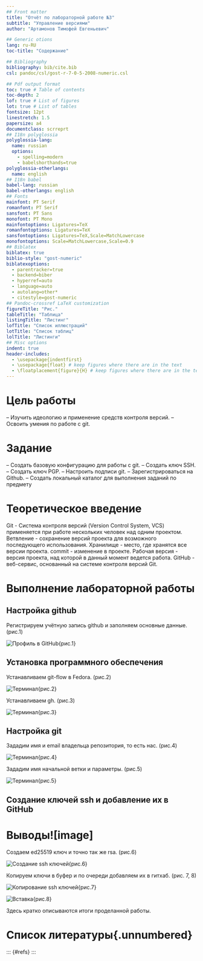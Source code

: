 ```yaml
---
## Front matter
title: "Отчёт по лабораторной работе №3"
subtitle: "Управление версиями"
author: "Артамонов Тимофей Евгеньевич"

## Generic otions
lang: ru-RU
toc-title: "Содержание"

## Bibliography
bibliography: bib/cite.bib
csl: pandoc/csl/gost-r-7-0-5-2008-numeric.csl

## Pdf output format
toc: true # Table of contents
toc-depth: 2
lof: true # List of figures
lot: true # List of tables
fontsize: 12pt
linestretch: 1.5
papersize: a4
documentclass: scrreprt
## I18n polyglossia
polyglossia-lang:
  name: russian
  options:
	- spelling=modern
	- babelshorthands=true
polyglossia-otherlangs:
  name: english
## I18n babel
babel-lang: russian
babel-otherlangs: english
## Fonts
mainfont: PT Serif
romanfont: PT Serif
sansfont: PT Sans
monofont: PT Mono
mainfontoptions: Ligatures=TeX
romanfontoptions: Ligatures=TeX
sansfontoptions: Ligatures=TeX,Scale=MatchLowercase
monofontoptions: Scale=MatchLowercase,Scale=0.9
## Biblatex
biblatex: true
biblio-style: "gost-numeric"
biblatexoptions:
  - parentracker=true
  - backend=biber
  - hyperref=auto
  - language=auto
  - autolang=other*
  - citestyle=gost-numeric
## Pandoc-crossref LaTeX customization
figureTitle: "Рис."
tableTitle: "Таблица"
listingTitle: "Листинг"
lofTitle: "Список иллюстраций"
lotTitle: "Список таблиц"
lolTitle: "Листинги"
## Misc options
indent: true
header-includes:
  - \usepackage{indentfirst}
  - \usepackage{float} # keep figures where there are in the text
  - \floatplacement{figure}{H} # keep figures where there are in the text
---
```


# Цель работы

– Изучить идеологию и применение средств контроля версий.
– Освоить умения по работе с git.

# Задание

– Создать базовую конфигурацию для работы с git.
– Создать ключ SSH.
– Создать ключ PGP.
– Настроить подписи git.
– Зарегистрироваться на Github.
– Создать локальный каталог для выполнения заданий по предмету

# Теоретическое введение

Git - Система контроля версий (Version Control System, VCS) применяется при работе нескольких человек над одним проектом.
Ветвление - сохранение версий проекта для возможного последующего использования.
Хранилище - место, где хранятся все версии проекта.
commit - изменение в проекте.
Рабочая версия - версия проекта, над которой в данный момент ведется работа.
GitHub - веб-сервис, основанный на системе контроля версий Git.

# Выполнение лабораторной работы

## Настройка github
Регистрируем учётную запись github и заполняем основные данные. (рис.1)

![Профиль в GitHub](https://user-images.githubusercontent.com/104139992/165083905-8bbb4d0d-af23-4b30-aaf4-f008e72955eb.png){рис.1}

## Установка программного обеспечения

Устанавливаем git-flow в Fedora. (рис.2)

![Терминал](https://user-images.githubusercontent.com/104139992/165087838-e8086f2b-5ef4-4eb3-acfc-7a4efabf7225.png){рис.2}

Устанавливаем gh. (рис.3)

![Терминал](https://user-images.githubusercontent.com/104139992/165088051-b8673702-4c8d-4898-bb06-652596b81bfc.png){рис.3}

## Настройка git

Зададим имя и email владельца репозитория, то есть нас. (рис.4)

![Терминал](https://user-images.githubusercontent.com/104139992/165088290-2c10799f-c33a-4164-a764-c038e22f1b52.png){рис.4}

Зададим имя начальной ветки и параметры. (рис.5)

![Терминал](https://user-images.githubusercontent.com/104139992/165088774-67146e7d-3e62-4142-b585-c55472c0bd3c.png){рис.5}

## Создание ключей ssh и добавление их в GitHub


# Выводы![image]

Создаем ed25519 ключ и точно так же rsa. (рис.6)

![Создание ssh ключей](https://user-images.githubusercontent.com/104139992/165088991-d55c9610-3c50-46e3-b996-a3f19449fbd4.png){рис.6}

Копируем ключи в буфер и по очереди добавляем их в гитхаб. (рис. 7, 8)

![Копирование ssh ключей](https://user-images.githubusercontent.com/104139992/165089151-cbe69a39-2a96-44d4-b213-4f81dd481503.png){рис.7}

![Вставка](https://user-images.githubusercontent.com/104139992/165089360-6aa354fa-8775-4a81-9cd9-4a2dd4439c0e.png){рис.8}


Здесь кратко описываются итоги проделанной работы.

# Список литературы{.unnumbered}

::: {#refs}
:::
